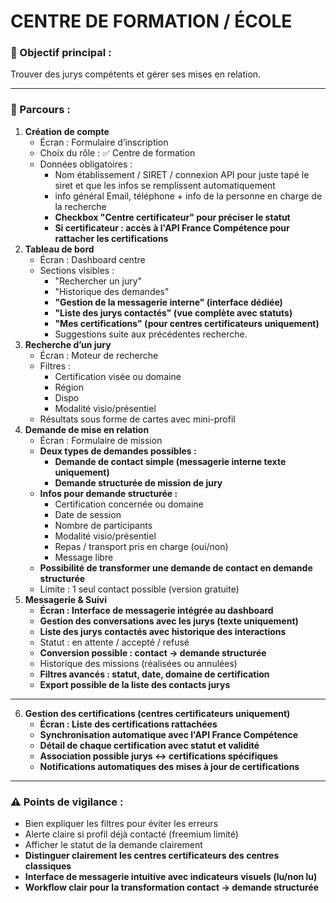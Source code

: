 # **CENTRE DE FORMATION / ÉCOLE**

### 🎯 Objectif principal :

Trouver des jurys compétents et gérer ses mises en relation.

---

### 🔄 Parcours :

1. **Création de compte**
    - Écran : Formulaire d’inscription
    - Choix du rôle : ✅ Centre de formation
    - Données obligatoires :
        - Nom établissement / SIRET / connexion API pour juste tapé le siret et que les infos se remplissent automatiquement
        - info général Email, téléphone + info de la personne en charge de la recherche
        - **Checkbox "Centre certificateur" pour préciser le statut**
        - **Si certificateur : accès à l'API France Compétence pour rattacher les certifications**
2. **Tableau de bord**
    - Écran : Dashboard centre
    - Sections visibles :
        - "Rechercher un jury"
        - "Historique des demandes"
        - **"Gestion de la messagerie interne" (interface dédiée)**
        - **"Liste des jurys contactés" (vue complète avec statuts)**
        - **"Mes certifications" (pour centres certificateurs uniquement)**
        - Suggestions suite aux précédentes recherche.
3. **Recherche d’un jury**
    - Écran : Moteur de recherche
    - Filtres :
        - Certification visée ou domaine
        - Région
        - Dispo
        - Modalité visio/présentiel
    - Résultats sous forme de cartes avec mini-profil
4. **Demande de mise en relation**
    - Écran : Formulaire de mission
    - **Deux types de demandes possibles :**
        - **Demande de contact simple (messagerie interne texte uniquement)**
        - **Demande structurée de mission de jury**
    - **Infos pour demande structurée :**
        - Certification concernée ou domaine
        - Date de session
        - Nombre de participants
        - Modalité visio/présentiel
        - Repas / transport pris en charge (oui/non)
        - Message libre
    - **Possibilité de transformer une demande de contact en demande structurée**
    - Limite : 1 seul contact possible (version gratuite)
5. **Messagerie & Suivi**
    - **Écran : Interface de messagerie intégrée au dashboard**
    - **Gestion des conversations avec les jurys (texte uniquement)**
    - **Liste des jurys contactés avec historique des interactions**
    - Statut : en attente / accepté / refusé
    - **Conversion possible : contact → demande structurée**
    - Historique des missions (réalisées ou annulées)
    - **Filtres avancés : statut, date, domaine de certification**
    - **Export possible de la liste des contacts jurys**

---

6. **Gestion des certifications (centres certificateurs uniquement)**
    - **Écran : Liste des certifications rattachées**
    - **Synchronisation automatique avec l'API France Compétence**
    - **Détail de chaque certification avec statut et validité**
    - **Association possible jurys ↔ certifications spécifiques**
    - **Notifications automatiques des mises à jour de certifications**

---

### ⚠️ Points de vigilance :

- Bien expliquer les filtres pour éviter les erreurs
- Alerte claire si profil déjà contacté (freemium limité)
- Afficher le statut de la demande clairement
- **Distinguer clairement les centres certificateurs des centres classiques**
- **Interface de messagerie intuitive avec indicateurs visuels (lu/non lu)**
- **Workflow clair pour la transformation contact → demande structurée**